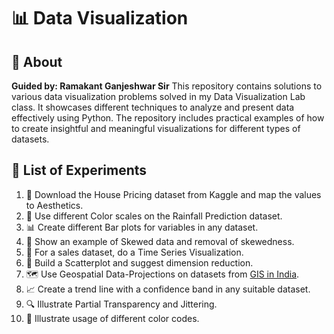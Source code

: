 # 📊 Data Visualization

## 🌟 About
**Guided by: Ramakant Ganjeshwar Sir**
This repository contains solutions to various data visualization problems solved in my Data Visualization Lab class. It showcases different techniques to analyze and present data effectively using Python. The repository includes practical examples of how to create insightful and meaningful visualizations for different types of datasets.

## 📝 List of Experiments
1. 📂 Download the House Pricing dataset from Kaggle and map the values to Aesthetics.
2. 🌈 Use different Color scales on the Rainfall Prediction dataset.
3. 📊 Create different Bar plots for variables in any dataset.
4. 🔄 Show an example of Skewed data and removal of skewedness.
5. 📆 For a sales dataset, do a Time Series Visualization.
6. 📍 Build a Scatterplot and suggest dimension reduction.
7. 🗺️ Use Geospatial Data-Projections on datasets from [GIS in India](http://www.gisinindia.com/directory/gis-data-for-india).
8. 📈 Create a trend line with a confidence band in any suitable dataset.
9. 🔍 Illustrate Partial Transparency and Jittering.
10. 🎨 Illustrate usage of different color codes.


